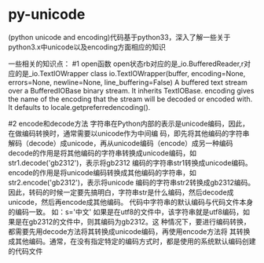 py-unicode
==========


(python unicode and encoding)代码基于python33，深入了解一些关于python3.x中unicode以及encoding方面相应的知识

一些相关的知识点：
#1 open函数
open状态rb对应的是_io.BufferedReader,r对应的是_io.TextIOWrapper
class io.TextIOWrapper(buffer, encoding=None, errors=None, newline=None, 
line_buffering=False)
A buffered text stream over a BufferedIOBase binary stream. It inherits TextIOBase.
encoding gives the name of the encoding that the stream will be decoded or encoded with. It 
defaults to locale.getpreferredencoding().

#2 encode和decode方法
字符串在Python内部的表示是unicode编码，因此，在做编码转换时，通常需要以unicode作为中间编
码，即先将其他编码的字符串解码（decode）成unicode，再从unicode编码（encode）成另一种编码
decode的作用是将其他编码的字符串转换成unicode编码，如str1.decode('gb2312')，表示将gb2312
编码的字符串str1转换成unicode编码。 
encode的作用是将unicode编码转换成其他编码的字符串，如str2.encode('gb2312')，表示将unicode
编码的字符串str2转换成gb2312编码。 
因此，转码的时候一定要先搞明白，字符串str是什么编码，然后decode成unicode，然后再encode成其他编码。
代码中字符串的默认编码与代码文件本身的编码一致。 
如：s='中文'
如果是在utf8的文件中，该字符串就是utf8编码，如果是在gb2312的文件中，则其编码为gb2312。这
种情况下，要进行编码转换，都需要先用decode方法将其转换成unicode编码，再使用encode方法将
其转换成其他编码。通常，在没有指定特定的编码方式时，都是使用的系统默认编码创建的代码文件
